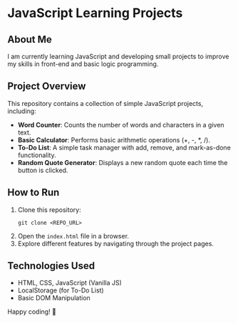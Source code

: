 # JavaScript Learning Projects

## About Me
I am currently learning JavaScript and developing small projects to improve my skills in front-end and basic logic programming.

## Project Overview
This repository contains a collection of simple JavaScript projects, including:
- **Word Counter**: Counts the number of words and characters in a given text.
- **Basic Calculator**: Performs basic arithmetic operations (+, -, *, /).
- **To-Do List**: A simple task manager with add, remove, and mark-as-done functionality.
- **Random Quote Generator**: Displays a new random quote each time the button is clicked.

## How to Run
1. Clone this repository:
   ```
   git clone <REPO_URL>
   ```
2. Open the `index.html` file in a browser.
3. Explore different features by navigating through the project pages.

## Technologies Used
- HTML, CSS, JavaScript (Vanilla JS)
- LocalStorage (for To-Do List)
- Basic DOM Manipulation

Happy coding! 🚀
